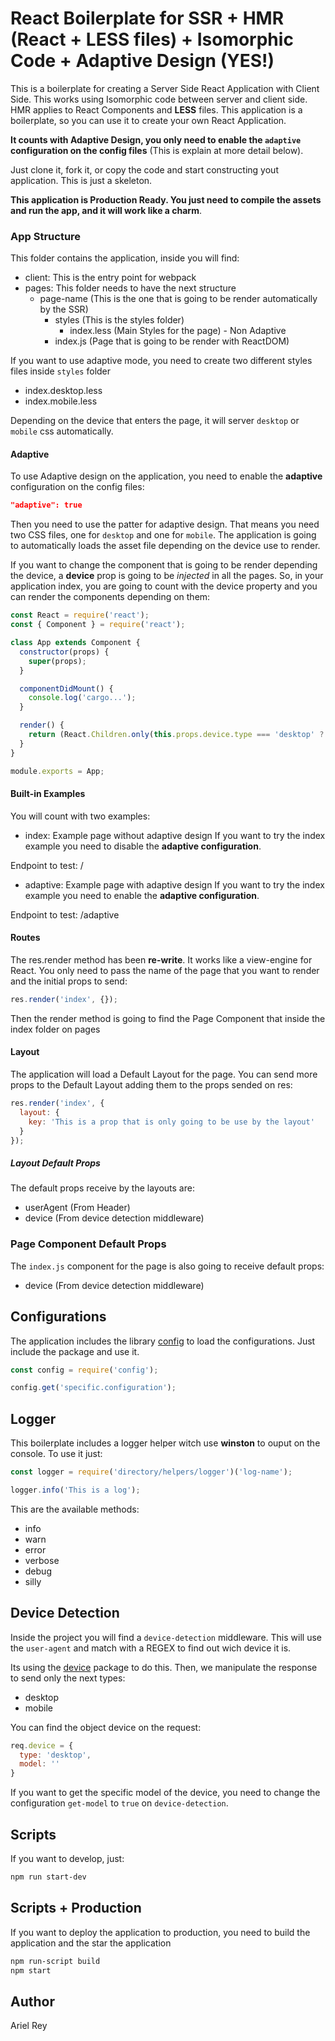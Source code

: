 # React Boilerplate for SSR + HMR (React + LESS files) + Isomorphic Code + Adaptive Design (YES!)

This is a boilerplate for creating a Server Side React Application with Client Side. This works using Isomorphic code between server and client side. HMR applies to React Components and **LESS** files. This application is a boilerplate, so you can use it to create your own React Application.

**It counts with Adaptive Design, you only need to enable the `adaptive` configuration on the config files** (This is explain at more detail below).

Just clone it, fork it, or copy the code and start constructing yout application. This is just a skeleton.

**This application is Production Ready. You just need to compile the assets and run the app, and it will work like a charm**.

### App Structure

This folder contains the application, inside you will find:

- client: This is the entry point for webpack
- pages: This folder needs to have the next structure
    - page-name (This is the one that is going to be render automatically by the SSR)
        - styles (This is the styles folder)
            - index.less (Main Styles for the page) - Non Adaptive
        - index.js (Page that is going to be render with ReactDOM)
        
If you want to use adaptive mode, you need to create two different styles files inside `styles` folder

- index.desktop.less
- index.mobile.less

Depending on the device that enters the page, it will server `desktop` or `mobile` css automatically.

#### Adaptive

To use Adaptive design on the application, you need to enable the **adaptive** configuration on the config files:

```json
"adaptive": true
```

Then you need to use the patter for adaptive design. That means you need two CSS files, one for `desktop` and one for `mobile`. The application is going to automatically loads the asset file depending on the device use to render.

If you want to change the component that is going to be render depending the device, a **device** prop is going to be *injected* in all the pages. So, in your application index, you are going to count with the device property and you can render the components depending on them:

```javascript
const React = require('react');
const { Component } = require('react');

class App extends Component {
  constructor(props) {
    super(props);
  }

  componentDidMount() {
    console.log('cargo...');
  }

  render() {
    return (React.Children.only(this.props.device.type === 'desktop' ? <DesktopPageComponent/> : <MobilePageComponent/>));
  }
}

module.exports = App;
```

#### Built-in Examples

You will count with two examples:

- index: Example page without adaptive design
If you want to try the index example you need to disable the **adaptive configuration**.

Endpoint to test: /

- adaptive: Example page with adaptive design
If you want to try the index example you need to enable the **adaptive configuration**.

Endpoint to test: /adaptive

#### Routes

The res.render method has been **re-write**. It works like a view-engine for React. You only need to pass the name of the page that you want to render and the initial props to send:

```javascript
res.render('index', {});
```

Then the render method is going to find the Page Component that inside the index folder on pages

#### Layout

The application will load a Default Layout for the page. You can send more props to the Default Layout adding them to the props sended on res:

```javascript
res.render('index', {
  layout: {
    key: 'This is a prop that is only going to be use by the layout'
  }
});
```

##### Layout Default Props

The default props receive by the layouts are:

- userAgent (From Header)
- device (From device detection middleware)


### Page Component Default Props

The `index.js` component for the page is also going to receive default props:

- device (From device detection middleware)

## Configurations

The application includes the library [config](http://npmjs.com/package/config) to load the configurations. Just include the package and use it.

````javascript
const config = require('config');

config.get('specific.configuration');
````

## Logger

This boilerplate includes a logger helper witch use **winston** to ouput on the console. To use it just:

````javascript
const logger = require('directory/helpers/logger')('log-name');

logger.info('This is a log');
````

This are the available methods:
- info
- warn
- error
- verbose
- debug
- silly

## Device Detection

Inside the project you will find a `device-detection` middleware. This will use the `user-agent` and match with a REGEX to find out wich device it is.

Its using the [device](npmjs.com/package/device) package to do this. Then, we manipulate the response to send only the next types:

- desktop
- mobile

You can find the object device on the request:

```javascript
req.device = {
  type: 'desktop',
  model: ''
}
```

If you want to get the specific model of the device, you need to change the configuration `get-model` to `true` on `device-detection`.

## Scripts

If you want to develop, just:

```bash
npm run start-dev
```

## Scripts + Production

If you want to deploy the application to production, you need to build the application and the star the application

```bash
npm run-script build
npm start
```

## Author

Ariel Rey
